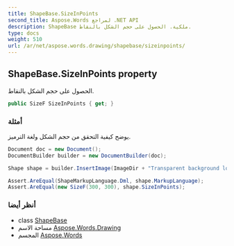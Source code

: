 ```yaml
---
title: ShapeBase.SizeInPoints
second_title: Aspose.Words لمراجع .NET API
description: ShapeBase ملكية. الحصول على حجم الشكل بالنقاط.
type: docs
weight: 510
url: /ar/net/aspose.words.drawing/shapebase/sizeinpoints/
---
```

## ShapeBase.SizeInPoints property

الحصول على حجم الشكل بالنقاط.

```csharp
public SizeF SizeInPoints { get; }
```

### أمثلة

يوضح كيفية التحقق من حجم الشكل ولغة الترميز.

```csharp
Document doc = new Document();
DocumentBuilder builder = new DocumentBuilder(doc);

Shape shape = builder.InsertImage(ImageDir + "Transparent background logo.png");

Assert.AreEqual(ShapeMarkupLanguage.Dml, shape.MarkupLanguage);
Assert.AreEqual(new SizeF(300, 300), shape.SizeInPoints);
```

### أنظر أيضا

* class [ShapeBase](../)
* مساحة الاسم [Aspose.Words.Drawing](../../shapebase/)
* المجسم [Aspose.Words](../../../)


